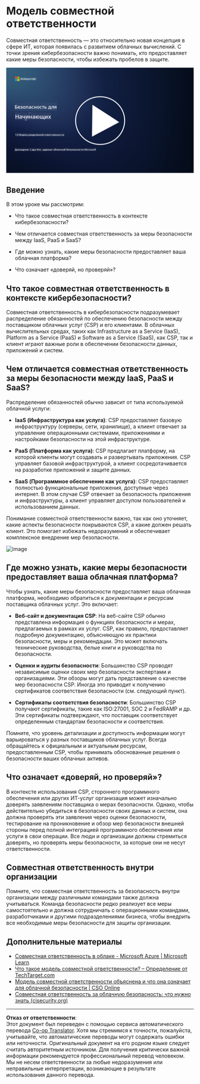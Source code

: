 <!--
CO_OP_TRANSLATOR_METADATA:
{
  "original_hash": "a48db640d80c786b928ca178c414f084",
  "translation_date": "2025-09-04T00:23:56+00:00",
  "source_file": "1.6 Shared responsibility model.md",
  "language_code": "ru"
}
-->
# Модель совместной ответственности

Совместная ответственность — это относительно новая концепция в сфере ИТ, которая появилась с развитием облачных вычислений. С точки зрения кибербезопасности важно понимать, кто предоставляет какие меры безопасности, чтобы избежать пробелов в защите.

[![Смотреть видео](../../translated_images/1-6_placeholder.e5f314ee81b946d2e99745a3aa36e96432cc432ceaf4b20df35aa84d62ce2408.ru.png)](https://learn-video.azurefd.net/vod/player?id=20bf114b-e90d-428e-ae62-81aa9e9a7175)

## Введение

В этом уроке мы рассмотрим:

- Что такое совместная ответственность в контексте кибербезопасности?

- Чем отличается совместная ответственность за меры безопасности 
  между IaaS, PaaS и SaaS?

- Где можно узнать, какие меры безопасности предоставляет ваша облачная платформа?

- Что означает «доверяй, но проверяй»?

## Что такое совместная ответственность в контексте кибербезопасности?

Совместная ответственность в кибербезопасности подразумевает распределение обязанностей по обеспечению безопасности между поставщиком облачных услуг (CSP) и его клиентами. В облачных вычислительных средах, таких как Infrastructure as a Service (IaaS), Platform as a Service (PaaS) и Software as a Service (SaaS), как CSP, так и клиент играют важные роли в обеспечении безопасности данных, приложений и систем.

## Чем отличается совместная ответственность за меры безопасности между IaaS, PaaS и SaaS?

Распределение обязанностей обычно зависит от типа используемой облачной услуги:

- **IaaS (Инфраструктура как услуга)**: CSP предоставляет базовую инфраструктуру (серверы, сети, хранилище), а клиент отвечает за управление операционными системами, приложениями и настройками безопасности на этой инфраструктуре.

- **PaaS (Платформа как услуга)**: CSP предлагает платформу, на которой клиенты могут создавать и развертывать приложения. CSP управляет базовой инфраструктурой, а клиент сосредотачивается на разработке приложений и защите данных.

- **SaaS (Программное обеспечение как услуга)**: CSP предоставляет полностью функциональные приложения, доступные через интернет. В этом случае CSP отвечает за безопасность приложения и инфраструктуры, а клиент управляет доступом пользователей и использованием данных.

Понимание совместной ответственности важно, так как оно уточняет, какие аспекты безопасности покрываются CSP, а какие должен решать клиент. Это помогает избежать недоразумений и обеспечивает комплексное внедрение мер безопасности.

![image](https://github.com/microsoft/Security-101/assets/139931591/7229a633-ec03-44d3-aa74-6c9810f5c47b)

## Где можно узнать, какие меры безопасности предоставляет ваша облачная платформа?

Чтобы узнать, какие меры безопасности предоставляет ваша облачная платформа, необходимо обратиться к документации и ресурсам поставщика облачных услуг. Это включает:

- **Веб-сайт и документация CSP**: На веб-сайте CSP обычно представлена информация о функциях безопасности и мерах, предлагаемых в рамках их услуг. CSP, как правило, предоставляет подробную документацию, объясняющую их практики безопасности, меры и рекомендации. Это может включать технические руководства, белые книги и руководства по безопасности.

- **Оценки и аудиты безопасности**: Большинство CSP проводят независимые оценки своих мер безопасности экспертами и организациями. Эти обзоры могут дать представление о качестве мер безопасности CSP. Иногда это приводит к получению сертификатов соответствия безопасности (см. следующий пункт).

- **Сертификаты соответствия безопасности**: Большинство CSP получают сертификаты, такие как ISO:27001, SOC 2 и FedRAMP и др. Эти сертификаты подтверждают, что поставщик соответствует определенным стандартам безопасности и соответствия.

Помните, что уровень детализации и доступность информации могут варьироваться у разных поставщиков облачных услуг. Всегда обращайтесь к официальным и актуальным ресурсам, предоставленным CSP, чтобы принимать обоснованные решения о безопасности ваших облачных активов.

## Что означает «доверяй, но проверяй»?

В контексте использования CSP, стороннего программного обеспечения или других ИТ-услуг организация может изначально доверять заявлениям поставщика о мерах безопасности. Однако, чтобы действительно убедиться в безопасности своих данных и систем, она должна проверять эти заявления через оценки безопасности, тестирование на проникновение и обзор мер безопасности внешней стороны перед полной интеграцией программного обеспечения или услуги в свои операции. Все люди и организации должны стремиться доверять, но проверять меры безопасности, за которые они не несут ответственности.

## Совместная ответственность внутри организации

Помните, что совместная ответственность за безопасность внутри организации между различными командами также должна учитываться. Команда безопасности редко реализует все меры самостоятельно и должна сотрудничать с операционными командами, разработчиками и другими подразделениями бизнеса, чтобы внедрить все необходимые меры безопасности для защиты организации.

## Дополнительные материалы
- [Совместная ответственность в облаке - Microsoft Azure | Microsoft Learn](https://learn.microsoft.com/azure/security/fundamentals/shared-responsibility?WT.mc_id=academic-96948-sayoung)
- [Что такое модель совместной ответственности? – Определение от TechTarget.com](https://www.techtarget.com/searchcloudcomputing/definition/shared-responsibility-model)
- [Модель совместной ответственности объяснена и что она означает для облачной безопасности | CSO Online](https://www.csoonline.com/article/570779/the-shared-responsibility-model-explained-and-what-it-means-for-cloud-security.html)
- [Совместная ответственность за облачную безопасность: что нужно знать (cisecurity.org)](https://www.cisecurity.org/insights/blog/shared-responsibility-cloud-security-what-you-need-to-know)

---

**Отказ от ответственности**:  
Этот документ был переведен с помощью сервиса автоматического перевода [Co-op Translator](https://github.com/Azure/co-op-translator). Хотя мы стремимся к точности, пожалуйста, учитывайте, что автоматические переводы могут содержать ошибки или неточности. Оригинальный документ на его родном языке следует считать авторитетным источником. Для получения критически важной информации рекомендуется профессиональный перевод человеком. Мы не несем ответственности за любые недоразумения или неправильные интерпретации, возникающие в результате использования данного перевода.